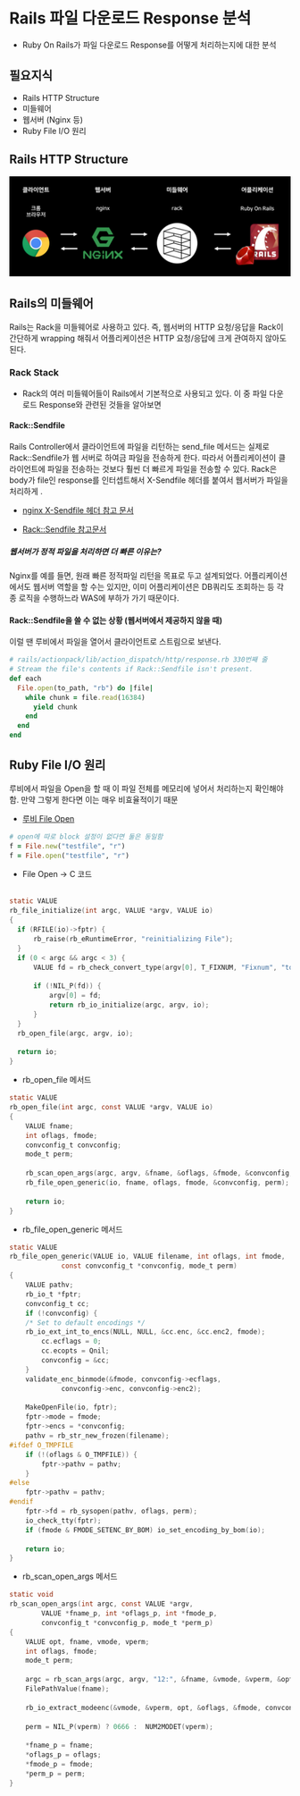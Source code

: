 # Rails 파일 다운로드 Response 분석

- Ruby On Rails가 파일 다운로드 Response를 어떻게 처리하는지에 대한 분석

## 필요지식

- Rails HTTP Structure
- 미들웨어
- 웹서버 (Nginx 등)
- Ruby File I/O 원리

## Rails HTTP Structure

![rails_http_structure](https://github.com/Rocket-Hyun/How-Do-Rails-Work/blob/master/imgs/rails_http_structure.png?raw=true)

## Rails의 미들웨어

 Rails는 Rack을 미들웨어로 사용하고 있다. 즉, 웹서버의 HTTP 요청/응답을 Rack이 간단하게 wrapping 해줘서 어플리케이션은 HTTP 요청/응답에 크게 관여하지 않아도 된다.

### Rack Stack

- Rack의 여러 미들웨어들이 Rails에서 기본적으로 사용되고 있다. 이 중 파일 다운로드 Response와 관련된 것들을 알아보면

#### Rack::Sendfile

Rails Controller에서 클라이언트에 파일을 리턴하는 send_file 메서드는 실제로 Rack::Sendfile가 웹 서버로 하여금 파일을 전송하게 한다. 따라서 어플리케이션이 클라이언트에 파일을 전송하는 것보다 훨씬 더 빠르게 파일을 전송할 수 있다. Rack은 body가 file인 response를 인터셉트해서 X-Sendfile 헤더를 붙여서 웹서버가 파일을 처리하게 .

- [nginx X-Sendfile 헤더 참고 문서](https://www.nginx.com/resources/wiki/start/topics/examples/xsendfile/)

- [Rack::Sendfile 참고문서](http://www.rubydoc.info/github/rack/rack/master/Rack/Sendfile)

##### 웹서버가 정적 파일을 처리하면 더 빠른 이유는?
Nginx를 예를 들면, 원래 빠른 정적파일 리턴을 목표로 두고 설계되었다. 어플리케이션에서도 웹서버 역할을 할 수는 있지만, 이미 어플리케이션은 DB쿼리도 조회하는 등 각종 로직을 수행하느라 WAS에 부하가 가기 때문이다.

#### Rack::Sendfile을 쓸 수 없는 상황 (웹서버에서 제공하지 않을 때)
이럴 땐 루비에서 파일을 열어서 클라이언트로 스트림으로 보낸다.

```ruby
# rails/actionpack/lib/action_dispatch/http/response.rb 330번째 줄
# Stream the file's contents if Rack::Sendfile isn't present.
def each
  File.open(to_path, "rb") do |file|
    while chunk = file.read(16384)
      yield chunk
    end
  end
end
```

## Ruby File I/O 원리

루비에서 파일을 Open을 할 때 이 파일 전체를 메모리에 넣어서 처리하는지 확인해야 함. 만약 그렇게 한다면 이는 매우 비효율적이기 때문

- [루비 File Open](http://ruby-doc.org/core-2.2.0/File.html#method-c-new)
```ruby
# open에 따로 block 설정이 없다면 둘은 동일함
f = File.new("testfile", "r")
f = File.open("testfile", "r")
```

- File Open -> C 코드
```c

static VALUE
rb_file_initialize(int argc, VALUE *argv, VALUE io)
{
  if (RFILE(io)->fptr) {
      rb_raise(rb_eRuntimeError, "reinitializing File");
  }
  if (0 < argc && argc < 3) {
      VALUE fd = rb_check_convert_type(argv[0], T_FIXNUM, "Fixnum", "to_int");

      if (!NIL_P(fd)) {
          argv[0] = fd;
          return rb_io_initialize(argc, argv, io);
      }
  }
  rb_open_file(argc, argv, io);

  return io;
}
```

- rb_open_file 메서드
```c
static VALUE
rb_open_file(int argc, const VALUE *argv, VALUE io)
{
    VALUE fname;
    int oflags, fmode;
    convconfig_t convconfig;
    mode_t perm;

    rb_scan_open_args(argc, argv, &fname, &oflags, &fmode, &convconfig, &perm);
    rb_file_open_generic(io, fname, oflags, fmode, &convconfig, perm);

    return io;
}
```

- rb_file_open_generic 메서드
```c
static VALUE
rb_file_open_generic(VALUE io, VALUE filename, int oflags, int fmode,
		     const convconfig_t *convconfig, mode_t perm)
{
    VALUE pathv;
    rb_io_t *fptr;
    convconfig_t cc;
    if (!convconfig) {
	/* Set to default encodings */
	rb_io_ext_int_to_encs(NULL, NULL, &cc.enc, &cc.enc2, fmode);
        cc.ecflags = 0;
        cc.ecopts = Qnil;
        convconfig = &cc;
    }
    validate_enc_binmode(&fmode, convconfig->ecflags,
			 convconfig->enc, convconfig->enc2);

    MakeOpenFile(io, fptr);
    fptr->mode = fmode;
    fptr->encs = *convconfig;
    pathv = rb_str_new_frozen(filename);
#ifdef O_TMPFILE
    if (!(oflags & O_TMPFILE)) {
        fptr->pathv = pathv;
    }
#else
    fptr->pathv = pathv;
#endif
    fptr->fd = rb_sysopen(pathv, oflags, perm);
    io_check_tty(fptr);
    if (fmode & FMODE_SETENC_BY_BOM) io_set_encoding_by_bom(io);

    return io;
}
```

- rb_scan_open_args 메서드
```c
static void
rb_scan_open_args(int argc, const VALUE *argv,
        VALUE *fname_p, int *oflags_p, int *fmode_p,
        convconfig_t *convconfig_p, mode_t *perm_p)
{
    VALUE opt, fname, vmode, vperm;
    int oflags, fmode;
    mode_t perm;

    argc = rb_scan_args(argc, argv, "12:", &fname, &vmode, &vperm, &opt);
    FilePathValue(fname);

    rb_io_extract_modeenc(&vmode, &vperm, opt, &oflags, &fmode, convconfig_p);

    perm = NIL_P(vperm) ? 0666 :  NUM2MODET(vperm);

    *fname_p = fname;
    *oflags_p = oflags;
    *fmode_p = fmode;
    *perm_p = perm;
}
```
